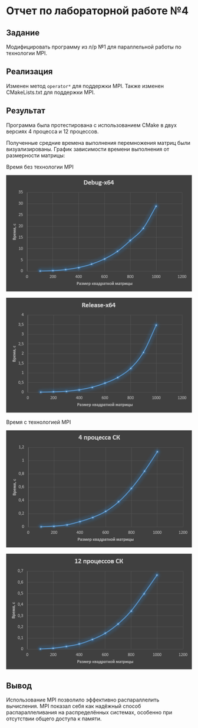 # Отчет по лабораторной работе №4

## Задание

Модифицировать программу из л/р №1 для параллельной работы по
технологии MPI.

## Реализация
Изменен метод `operator*` для поддержки MPI. Также изменен CMakeLists.txt для поддержки MPI.
## Результат
Программа была протестирована с использованием CMake в двух версиях 4 процесса и 12 процессов.

Полученные средние времена выполнения перемножения матриц были визуализированы. График зависимости времени выполнения от размерности матрицы:

Время без технологии MPI

![График 1, Debug-x64](https://github.com/Quyntrd/parallelprogramming/blob/main/lab1/Graph_1.png)

![График 2, Release-x64](https://github.com/Quyntrd/parallelprogramming/blob/main/lab1/Graph_2.png)

Время с технологией MPI

![График 3, 4](https://github.com/Quyntrd/parallelprogramming/blob/lab3/lab3/Graph_1.png)

![График 4, 12](https://github.com/Quyntrd/parallelprogramming/blob/lab3/lab3/Graph_2.png)
## Вывод
Использование MPI позволило эффективно распараллелить вычисления. MPI показал себя как надёжный способ распараллеливания на распределённых системах, особенно при отсутствии общего доступа к памяти.
